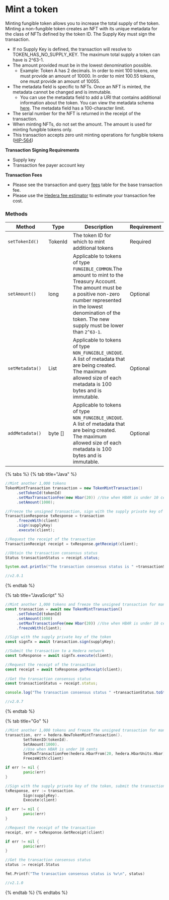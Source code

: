 # Mint a token

Minting fungible token allows you to increase the total supply of the token. Minting a non-fungible token creates an NFT with its unique metadata for the class of NFTs defined by the token ID. The Supply Key must sign the transaction.

- If no Supply Key is defined, the transaction will resolve to TOKEN\_HAS\_NO\_SUPPLY\_KEY. The maximum total supply a token can have is 2^63-1.
- The amount provided must be in the lowest denomination possible.
  - Example: Token A has 2 decimals. In order to mint 100 tokens, one must provide an amount of 10000. In order to mint 100.55 tokens, one must provide an amount of 10055.
- The metadata field is specific to NFTs. Once an NFT is minted, the metadata cannot be changed and is immutable.
  - You can use the metadata field to add a URI that contains additional information about the token. You can view the metadata schema [here](https://hips.hedera.com/hip/hip-412). The metadata field has a 100-character limit.
- The serial number for the NFT is returned in the receipt of the transaction.
- When minting NFTs, do not set the amount. The amount is used for minting fungible tokens only.
- This transaction accepts zero unit minting operations for fungible tokens ([HIP-564](https://hips.hedera.com/hip/hip-564))

**Transaction Signing Requirements**

- Supply key
- Transaction fee payer account key

**Transaction Fees**

- Please see the transaction and query [fees](../../../networks/mainnet/fees/#transaction-and-query-fees) table for the base transaction fee.
- Please use the [Hedera fee estimator](https://hedera.com/fees) to estimate your transaction fee cost.

### Methods

<table><thead><tr><th width="249">Method</th><th width="105">Type</th><th width="264">Description</th><th>Requirement</th></tr></thead><tbody><tr><td><code>setTokenId(<tokenId>)</code></td><td>TokenId</td><td>The token ID for which to mint additional tokens</td><td>Required</td></tr><tr><td><code>setAmount(<amount>)</code></td><td>long</td><td>Applicable to tokens of type <code>FUNGIBLE_COMMON</code>.The amount to mint to the Treasury Account. The amount must be a positive non-zero number represented in the lowest denomination of the token. The new supply must be lower than <code>2^63-1</code>.</td><td>Optional</td></tr><tr><td><code>setMetadata(<metaDatas>)</code></td><td>List<byte[]></td><td>Applicable to tokens of type <code>NON_FUNGIBLE_UNIQUE</code>. A list of metadata that are being created. The maximum allowed size of each metadata is 100 bytes and is immutable.</td><td>Optional</td></tr><tr><td><code>addMetadata(<metaData>)</code></td><td>byte []</td><td>Applicable to tokens of type <code>NON_FUNGIBLE_UNIQUE</code>. A list of metadata that are being created. The maximum allowed size of each metadata is 100 bytes and is immutable.</td><td>Optional</td></tr></tbody></table>

{% tabs %}
{% tab title="Java" %}

```java
//Mint another 1,000 tokens
TokenMintTransaction transaction = new TokenMintTransaction()
     .setTokenId(tokenId)
     .setMaxTransactionFee(new Hbar(20)) //Use when HBAR is under 10 cents
     .setAmount(1000);

//Freeze the unsigned transaction, sign with the supply private key of the token, submit the transaction to a Hedera network
TransactionResponse txResponse = transaction
     .freezeWith(client)
     .sign(supplyKey)
     .execute(client);

//Request the receipt of the transaction
TransactionReceipt receipt = txResponse.getReceipt(client);

//Obtain the transaction consensus status
Status transactionStatus = receipt.status;

System.out.println("The transaction consensus status is " +transactionStatus;

//v2.0.1
```

{% endtab %}

{% tab title="JavaScript" %}

```javascript
//Mint another 1,000 tokens and freeze the unsigned transaction for manual signing
const transaction = await new TokenMintTransaction()
     .setTokenId(tokenId)
     .setAmount(1000)
     .setMaxTransactionFee(new Hbar(20)) //Use when HBAR is under 10 cents
     .freezeWith(client);

//Sign with the supply private key of the token 
const signTx = await transaction.sign(supplyKey);

//Submit the transaction to a Hedera network    
const txResponse = await signTx.execute(client);

//Request the receipt of the transaction
const receipt = await txResponse.getReceipt(client);
    
//Get the transaction consensus status
const transactionStatus = receipt.status;

console.log("The transaction consensus status " +transactionStatus.toString());

//v2.0.7
```

{% endtab %}

{% tab title="Go" %}

```go
//Mint another 1,000 tokens and freeze the unsigned transaction for manual signing
transaction, err = hedera.NewTokenMintTransaction().
		SetTokenID(tokenId).
		SetAmount(1000).
		//Use when HBAR is under 10 cents
		SetMaxTransactionFee(hedera.HbarFrom(20, hedera.HbarUnits.Hbar)).
		FreezeWith(client)

if err != nil {
		panic(err)
}

//Sign with the supply private key of the token, submit the transaction to a Hedera network
txResponse, err := transaction.
		Sign(supplyKey).
		Execute(client)

if err != nil {
		panic(err)
}

//Request the receipt of the transaction
receipt, err = txResponse.GetReceipt(client)

if err != nil {
		panic(err)
}

//Get the transaction consensus status
status := receipt.Status

fmt.Printf("The transaction consensus status is %v\n", status)

//v2.1.0
```

{% endtab %}
{% endtabs %}
